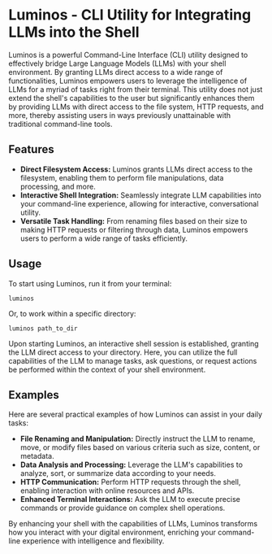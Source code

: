 # Luminos - CLI Utility for Integrating LLMs into the Shell

Luminos is a powerful Command-Line Interface (CLI) utility designed to effectively bridge Large Language Models (LLMs) with your shell environment. By granting LLMs direct access to a wide range of functionalities, Luminos empowers users to leverage the intelligence of LLMs for a myriad of tasks right from their terminal. This utility does not just extend the shell's capabilities to the user but significantly enhances them by providing LLMs with direct access to the file system, HTTP requests, and more, thereby assisting users in ways previously unattainable with traditional command-line tools.

## Features

- **Direct Filesystem Access:** Luminos grants LLMs direct access to the filesystem, enabling them to perform file manipulations, data processing, and more.
- **Interactive Shell Integration:** Seamlessly integrate LLM capabilities into your command-line experience, allowing for interactive, conversational utility.
- **Versatile Task Handling:** From renaming files based on their size to making HTTP requests or filtering through data, Luminos empowers users to perform a wide range of tasks efficiently.

## Usage

To start using Luminos, run it from your terminal:

```
luminos
```

Or, to work within a specific directory:

```
luminos path_to_dir
```

Upon starting Luminos, an interactive shell session is established, granting the LLM direct access to your directory. Here, you can utilize the full capabilities of the LLM to manage tasks, ask questions, or request actions be performed within the context of your shell environment.

## Examples

Here are several practical examples of how Luminos can assist in your daily tasks:

- **File Renaming and Manipulation:** Directly instruct the LLM to rename, move, or modify files based on various criteria such as size, content, or metadata.
- **Data Analysis and Processing:** Leverage the LLM's capabilities to analyze, sort, or summarize data according to your needs.
- **HTTP Communication:** Perform HTTP requests through the shell, enabling interaction with online resources and APIs.
- **Enhanced Terminal Interactions:** Ask the LLM to execute precise commands or provide guidance on complex shell operations.

By enhancing your shell with the capabilities of LLMs, Luminos transforms how you interact with your digital environment, enriching your command-line experience with intelligence and flexibility.